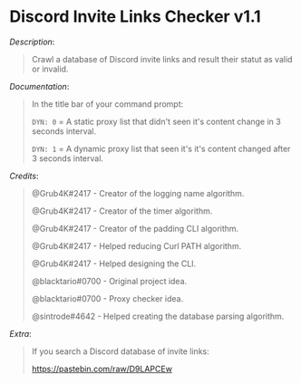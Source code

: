 # Discord Invite Links Checker v1.1

*Description*:
> Crawl a database of Discord invite links and result their statut as valid or invalid.
>
*Documentation*:
> In the title bar of your command prompt:
>
> `DYN: 0` = A static proxy list that didn't seen it's content change in 3 seconds interval.
>
> `DYN: 1` = A dynamic proxy list that seen it's it's content changed after 3 seconds interval.
>
*Credits*:
> @Grub4K#2417 - Creator of the logging name algorithm.
>
> @Grub4K#2417 - Creator of the timer algorithm.
>
> @Grub4K#2417 - Creator of the padding CLI algorithm.
>
> @Grub4K#2417 - Helped reducing Curl PATH algorithm.
>
> @Grub4K#2417 - Helped designing the CLI.
>
> @blacktario#0700 - Original project idea.
>
> @blacktario#0700 - Proxy checker idea.
>
> @sintrode#4642 - Helped creating the database parsing algorithm.
>
*Extra*:
> If you search a Discord database of invite links:
>
> https://pastebin.com/raw/D9LAPCEw

